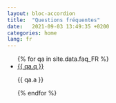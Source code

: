 ```yaml
---
layout: bloc-accordion
title:  "Questions fréquentes"
date:   2021-09-03 13:49:35 +0200
categories: home
lang: fr
---
```


<ul class="accordion-list" data-aos="fade-up" data-aos-delay="100">
  {% for qa in site.data.faq_FR %}
  <li>
    <a data-toggle="collapse" class="collapsed" href="#{{ qa.q | slugify: 'latin' }}">{{ qa.q }} <i class="ion-android-remove"></i></a>
    <div id="{{ qa.q | slugify: 'latin' }}" class="collapse" data-parent="#accordion-list">
      <p>
        {{ qa.a }}
      </p>
    </div>
  </li>
  {% endfor %}
</ul>